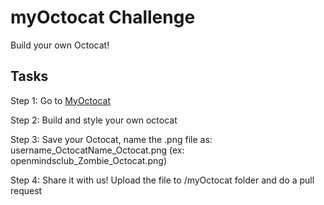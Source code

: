 # myOctocat Challenge
Build your own Octocat!

## Tasks
Step 1: Go to [MyOctocat](https://myoctocat.com/)

Step 2: Build and style your own octocat

Step 3: Save your Octocat, name the .png file as: username_OctocatName_Octocat.png (ex: openmindsclub_Zombie_Octocat.png)

Step 4: Share it with us! Upload the file to /myOctocat folder and do a pull request
